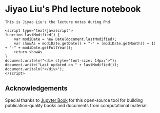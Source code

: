 # Jiyao Liu's Phd lecture notebook

```{note}
This is Jiyao Liu's the lecture notes during Phd.

<script type="text/javascript">
function lastModified() {
    var modiDate = new Date(document.lastModified);
    var showAs = modiDate.getDate() + "-" + (modiDate.getMonth() + 1) + "-" + modiDate.getFullYear();
    return showAs
}
document.writeln("<div style='font-size: 14px;'>");
document.write("Last updated on " + lastModified());
document.writeln("</div>");
</script>
```

## Acknowledgements

Special thanks to [Jupyter Book](https://github.com/executablebooks/jupyter-book) for this open-source tool for building publication-quality books and documents from computational material.

<!-- (section-label)=
## Here's my first section -->

<!-- Here is a [reference to the intro](intro.md). Here is a reference to [](section-label). -->